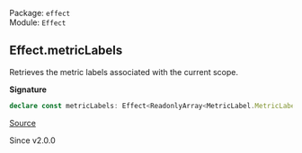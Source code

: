 Package: `effect`<br />
Module: `Effect`<br />

## Effect.metricLabels

Retrieves the metric labels associated with the current scope.

**Signature**

```ts
declare const metricLabels: Effect<ReadonlyArray<MetricLabel.MetricLabel>, never, never>
```

[Source](https://github.com/Effect-TS/effect/tree/main/packages/effect/src/Effect.ts#L11711)

Since v2.0.0
